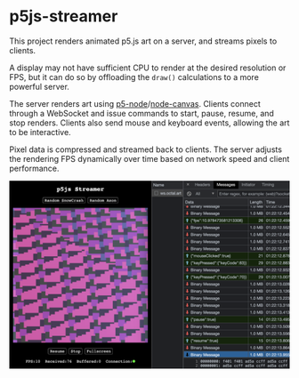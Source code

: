 # p5js-streamer

This project renders animated p5.js art on a server, and streams pixels to clients.

A display may not have sufficient CPU to render at the desired resolution or FPS, but it can do so by offloading the `draw()` calculations to a more powerful server.

The server renders art using [p5-node](https://github.com/andithemudkip/p5-node)/[node-canvas](https://github.com/Automattic/node-canvas).  Clients connect through a WebSocket and issue commands to start, pause, resume, and stop renders.  Clients also send mouse and keyboard events, allowing the art to be interactive.

Pixel data is compressed and streamed back to clients.  The server adjusts the rendering FPS dynamically over time based on network speed and client performance.

![screenshot](screenshot.png)
